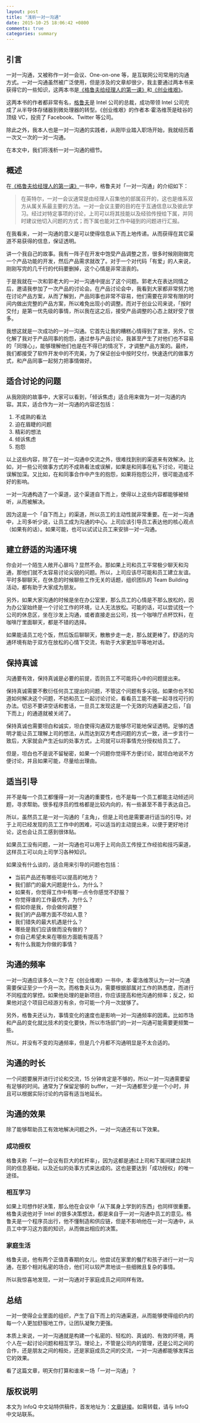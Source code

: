 ```yaml
---
layout: post
title: "浅析一对一沟通"
date: 2015-10-25 18:06:42 +0800
comments: true
categories: summary
---
```


## 引言

一对一沟通，又被称作一对一会议、One-on-one 等，是互联网公司常用的沟通方式。一对一沟通虽然被广泛使用，但是涉及的文章却很少，我主要通过两本书来获得它的一些知识，这两本书是[《格鲁夫给经理人的第一课》](https://book.douban.com/subject/5431183/)和[《创业维艰》](https://book.douban.com/subject/26306686/)。

这两本书的作者都非常有名，[格鲁夫](http://baike.baidu.com/view/1659256.htm)是 Intel 公司的总裁，成功带领 Intel 公司完成了从半导体存储器到微处理器的转型。《创业维艰》的作者本·霍洛维茨是硅谷的顶级 VC，投资了 Facebook、Twitter 等公司。

除此之外，我本人也是一对一沟通的实践者，从刚毕业踏入职场开始，我就经历着一次又一次的一对一沟通。

在本文中，我们将浅析一对一沟通的细节。

## 概述

在[《格鲁夫给经理人的第一课》](https://book.douban.com/subject/5431183/)一书中，格鲁夫对「一对一沟通」的介绍如下：

> 在英特尔，一对一会议通常是由经理人召集他的部属召开的，这也是维系双方从属关系最主要的方法。一对一会议主要的目的在于互通信息以及彼此学习。经过对特定事项的讨论，上司可以将其技能以及经验传授给下属，并同时建议他切入问题的方式；而下属也能对工作中碰到的问题进行汇报。

在我看来，一对一沟通的意义是可以使得信息从下而上地传递。从而获得在其它渠道不易获得的信息，保证透明。

讲一个我自己的故事。我有一阵子在开发中饱受产品调整之苦，很多时候刚刚做完一个产品功能的开发，然后产品需求就改了。对于一个对代码「有爱」的人来说，刚刚写完的几千行的代码要删掉，这个心情是非常沮丧的。

于是我就在一次和郭老大的一对一沟通中提出了这个问题。郭老大在表达同情之后，邀请我参加了一次产品的讨论会。在产品讨论会中，我看到大家都非常努力地在讨论产品方案，从而了解到，产品同事也非常不容易，他们需要在非常有限的时间内做出完整的产品方案，所以难免出现小的调整。而对于创业公司来说，「按时交付」是第一优先级的事情，所以我在这之后，接受产品调整的心态上就好受了很多。

我想这就是一次成功的一对一沟通。它首先让我的糟糕心情得到了宣泄，另外，它化解了我对于产品同事的抱怨，通过参与产品讨论，我甚至产生了对他们也不容易的「同理心」，能够理解他们也是在不得已的情况下，才调整产品方案的。最终，我们都接受了软件开发中的不完美，为了保证创业中按时交付，快速迭代的做事方式，和产品同事一起努力把事情做好。

##  适合讨论的问题

从我刚刚的故事中，大家可以看到，「倾诉焦虑」适合用来做为一对一沟通的内容。其实，适合作为一对一沟通的内容还包括：

 1. 不成熟的看法
 1. 迫在眉睫的问题
 1. 精彩的想法
 1. 倾诉焦虑
 1. 抱怨

以上这些内容，除了在一对一沟通中交流之外，很难找到别的渠道来有效解决。比如，对一些公司做事方式的不成熟看法或误解，如果是和同事在私下讨论，可能让误解加深。又比如，在和同事合作中产生的抱怨，如果将抱怨公开，很可能造成不好的影响。

一对一沟通构造了一个渠道，这个渠道自下而上，使得以上这些内容都能够被倾听，从而被解决。

因为这是一个「自下而上」的渠道，所以员工的主动性就非常重要。在一对一沟通中，上司多听少说，让员工成为沟通的中心。上司应该引导员工表达他的核心观点（如果有的话）。如果可能，也可以试试让员工来安排一对一沟通。

## 建立舒适的沟通环境

你会对一个陌生人敞开心扉吗？显然不会。那如果上司和员工平常极少聊天和沟通，那他们就不太容易讨论尖锐的问题。所以，上司应该尽可能和员工建立友谊。平时多聊聊天，在休息的时候聊些工作无关的话题，组织团队的 Team Building 活动，都有助于大家成为朋友。

另外，如果大家沟通的时候是坐在办公室里，那么员工的心情是不那么放松的，因为办公室始终是一个讨论工作的环境，让人无法放松。可能的话，可以尝试找一个公司的休息区，坐在沙发上沟通，或者直接走出公司，找一个咖啡厅点杯饮料，在咖啡厅里面聊天，都是不错的选择。

如果能请员工吃个饭，然后饭后聊聊天，散散步走一走，那么就更棒了。舒适的沟通环境有助于双方在放松的心情下交流，有助于大家更加平等地对话。

## 保持真诚

沟通要有效，保持真诚是必要的前提，否则员工不可能将心中的问题提出来。

保持真诚需要不敷衍任何员工提出的问题，不管这个问题有多尖锐。如果你也不知道如何解决这个问题，不妨和员工一起讨论讨论，看看员工能不能一起寻找可行的办法。切忌不要讲空话和套话，一旦员工发现这是一个无效的沟通渠道之后，「自下而上」的通道就被关闭了。

保持真诚也需要坦白和诚实，坦白使得沟通双方能够尽可能地保证透明。足够的透明才能让员工理解上司的想法，从而达到双方考虑问题的方式一致，进一步言行一致后，大家就会产生近似的处事方式，上司就可以将事情充分授权给员工了。

但是，坦白也不是说不留秘密，如果一个问题你觉得不方便讨论，就坦白地说不方便讨论，并且如果可能，尽量给出理由。

## 适当引导

并不是每一个员工都懂得一对一沟通的重要性，也不是每一个员工都能主动倾述问题，寻求帮助。很多程序员的性格都是比较内向的，有一些甚至不善于表达自己。

所以，虽然员工是一对一沟通的「主角」，但是上司也是需要进行适当的引导。对于上司已经发现的员工工作中的困难，可以适当的主动提出来，以便于更好地讨论，这也会让员工感到很体贴。

如果员工没有问题，一对一沟通也可以用于上司向员工传授工作经验和技巧渠道，这样员工可以向上司学习各种知识。

如果没有什么谈的，适合用来引导的问题也包括：

 * 当前产品还有哪些可以提高的地方？
 * 我们部门的最大问题是什么，为什么？
 * 如果有，你觉得工作中有哪一点令你感觉不舒服？
 * 你觉得谁的工作最优秀，为什么？
 * 假如你是我，你会做何调整？
 * 我们的产品哪方面不尽如人意？
 * 我们错失的最大机遇是什么？
 * 哪些是我们应该做而没有做的？
 * 你自己希望未来在哪些方面能有提高？
 * 有什么我能为你做的事情？

## 沟通的频率

一对一沟通应该多久一次？在《创业维艰》一书中，本·霍洛维茨认为一对一沟通需要保证至少一个月一次。而格鲁夫认为，需要根据部属对工作的熟悉度，而进行不同程度的掌控。如果他处理的是新项目，你应该提高和他沟通的频率；反之，如果他对这个项目已经游刃有余，你可能一个月一次就够了。

另外，格鲁夫还认为，事情变化的速度也是影响一对一沟通频率的因素。比如市场和产品的变化就比技术的变化要快，所以市场部门的一对一沟通可能需要更频繁一些。

所以，并没有不变的沟通频率，但是几个月都不沟通明显是不太合适的。

##  沟通的时长

一个问题要展开进行讨论和交流，15 分钟肯定是不够的，所以一对一沟通需要留有足够的时间。通常为了保留足够的 buffer，一对一沟通都至少是一个小时，并且可以根据实际讨论的内容有适当地延长。

##   沟通的效果

除了能够帮助员工有效地解决问题之外，一对一沟通还有以下效果。

### 成功授权

格鲁夫称「一对一会议有巨大的杠杆率」，因为这都是通过上司和下属间建立起共同的信息基础，以及近似的处事方式来达成的。这也是要达到「成功授权」的唯一途径。

### 相互学习

如果上司想作好决策，那么他在会议中「从下属身上学到的东西」也同样很重要。格鲁夫说他对于 Intel 的很多决策想法，都是来自于一对一沟通中员工的意见。格鲁夫是一个程序员出行，他不懂制造和供应链，但是不影响他在一对一沟通中，从员工中学习这方面的知识，从而做出相应的决策。

### 家庭生活

格鲁夫说，他有两个正值青春期的女儿，他尝试在家里的餐厅和孩子进行一对一沟通，在那个相对私密的场合，他们可以较严肃地谈一些细微且复杂的事情。

所以我惊喜地发现，一对一沟通对于家庭成员之间同样有效。

## 总结

一对一使得企业里面的组织，产生了自下而上的沟通渠道，从而能够使得组织内的每一个人更加舒服地工作，让团队凝聚力更强。

本质上来说，一对一沟通就是构建一个私密的、轻松的、真诚的、有效的环境，两个人在一起讨论问题和相互学习。理论上，不管是公司内的管理，还是公司之间的合作，还是朋友之间的相处，还是家庭成员之间的交流，一对一沟通都能够发挥出它的效果。

看了这篇文章，明天你打算和谁来一场「一对一沟通」？

## 版权说明

本文为 InfoQ 中文站特供稿件，首发地址为：[文章链接](http://www.infoq.com/cn/articles/analysis-of-one-to-one-communication#rd)。如需转载，请与 InfoQ 中文站联系。

